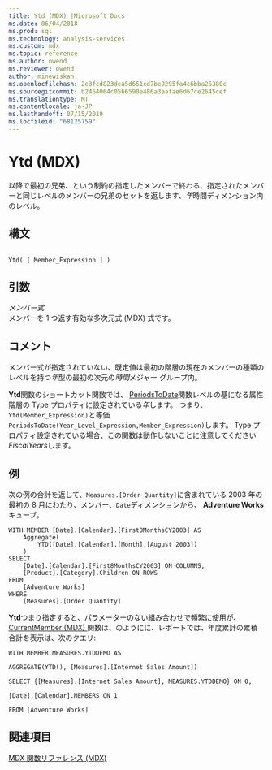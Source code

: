 ```yaml
---
title: Ytd (MDX) |Microsoft Docs
ms.date: 06/04/2018
ms.prod: sql
ms.technology: analysis-services
ms.custom: mdx
ms.topic: reference
ms.author: owend
ms.reviewer: owend
author: minewiskan
ms.openlocfilehash: 2e3fcd823dea5d651cd7be9295fa4c6bba25380c
ms.sourcegitcommit: b2464064c0566590e486a3aafae6d67ce2645cef
ms.translationtype: MT
ms.contentlocale: ja-JP
ms.lasthandoff: 07/15/2019
ms.locfileid: "68125759"
---
```

# <a name="ytd-mdx"></a>Ytd (MDX)


  以降で最初の兄弟、という制約の指定したメンバーで終わる、指定されたメンバーと同じレベルのメンバーの兄弟のセットを返します、*年*時間ディメンション内のレベル。  
  
## <a name="syntax"></a>構文  
  
```  
  
Ytd( [ Member_Expression ] )  
```  
  
## <a name="arguments"></a>引数  
 *メンバー式*  
 メンバーを 1 つ返す有効な多次元式 (MDX) 式です。  
  
## <a name="remarks"></a>コメント  
 メンバー式が指定されていない、既定値は最初の階層の現在のメンバーの種類のレベルを持つ*年*型の最初の次元の*時間*メジャー グループ内。  
  
 **Ytd**関数のショートカット関数では、 [PeriodsToDate](../mdx/periodstodate-mdx.md)関数レベルの基になる属性階層の Type プロパティに設定されている*年*します。 つまり、`Ytd(Member_Expression)`と等価`PeriodsToDate(Year_Level_Expression,Member_Expression)`します。 Type プロパティ設定されている場合、この関数は動作しないことに注意してください*FiscalYears*します。  
  
## <a name="example"></a>例  
 次の例の合計を返して、`Measures.[Order Quantity]`に含まれている 2003 年の最初の 8 月にわたり、メンバー、`Date`ディメンションから、 **Adventure Works**キューブ。  
  
```  
WITH MEMBER [Date].[Calendar].[First8MonthsCY2003] AS  
    Aggregate(  
        YTD([Date].[Calendar].[Month].[August 2003])  
    )  
SELECT   
    [Date].[Calendar].[First8MonthsCY2003] ON COLUMNS,  
    [Product].[Category].Children ON ROWS  
FROM  
    [Adventure Works]  
WHERE  
    [Measures].[Order Quantity]  
```  
  
 **Ytd**つまり指定すると、パラメーターのない組み合わせで頻繁に使用が、 [CurrentMember &#40;MDX&#41; ](../mdx/currentmember-mdx.md)関数は、のようにに、レポートでは、年度累計の累積合計を表示は、次のクエリ:  
  
 `WITH MEMBER MEASURES.YTDDEMO AS`  
  
 `AGGREGATE(YTD(), [Measures].[Internet Sales Amount])`  
  
 `SELECT {[Measures].[Internet Sales Amount], MEASURES.YTDDEMO} ON 0,`  
  
 `[Date].[Calendar].MEMBERS ON 1`  
  
 `FROM [Adventure Works]`  
  
## <a name="see-also"></a>関連項目  
 [MDX 関数リファレンス &#40;MDX&#41;](../mdx/mdx-function-reference-mdx.md)  
  
  
